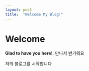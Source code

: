 ```yaml
---
layout: post
title:  "Welcome My Blog!"
---
```


# Welcome

**Glad to have you here!**, 만나서 반가워요

저의 블로그를 시작합니다
